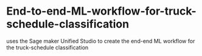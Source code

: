# End-to-end-ML-workflow-for-truck-schedule-classification
uses the Sage maker Unified Studio to create the end-end ML workflow for the truck-schedule classification
